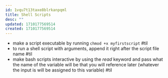 ```yaml
---
id: 1vqu7t13taxe8blrkanpqml
title: Shell Scripts
desc: ""
updated: 1710177569514
created: 1710177569514
---
```

-  make a script executable by running `chmod +x myfirstscript` #til 
-  to run a shell script with arguments, append it right after the script file name #til 
- make bash scripts interactive by using the *read* keyword and pass what the name of the variable will be that you will reference later (whatever the input is will be assigned to this variable) #til 